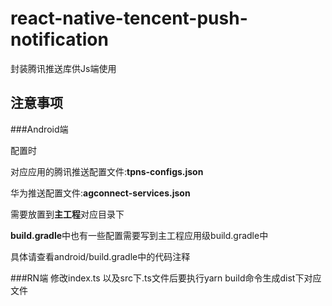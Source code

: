# react-native-tencent-push-notification
封装腾讯推送库供Js端使用

## 注意事项
###Android端

配置时

对应应用的腾讯推送配置文件:**tpns-configs.json**

华为推送配置文件:**agconnect-services.json**

需要放置到**主工程**对应目录下

**build.gradle**中也有一些配置需要写到主工程应用级build.gradle中

具体请查看android/build.gradle中的代码注释

###RN端
修改index.ts 以及src下.ts文件后要执行yarn build命令生成dist下对应文件